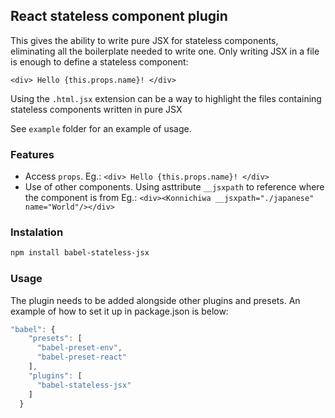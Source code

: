## React stateless component plugin

This gives the ability to write pure JSX for stateless components, eliminating all the boilerplate needed to write one. Only writing JSX in a file is enough to define a stateless component:

```
<div> Hello {this.props.name}! </div>
``` 

Using the `.html.jsx` extension can be a way to highlight the files containing stateless components written in pure JSX

See `example` folder for an example of usage. 

### Features
 * Access `props`. Eg.: `<div> Hello {this.props.name}! </div>`
 * Use of other components. Using asttribute `__jsxpath` to reference where the component is from Eg.: `<div><Konnichiwa __jsxpath="./japanese" name="World"/></div>`

### Instalation

```bash
npm install babel-stateless-jsx
```

### Usage

The plugin needs to be added alongside other plugins and presets. An example of how to set it up in package.json is below:
```javascript
"babel": {
    "presets": [
      "babel-preset-env",
      "babel-preset-react"
    ],
    "plugins": [
      "babel-stateless-jsx"
    ]
  }
```